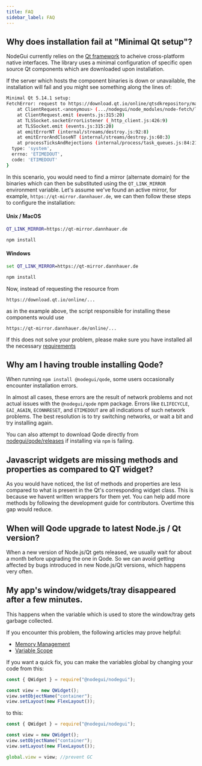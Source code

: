 ```yaml
---
title: FAQ
sidebar_label: FAQ
---
```


## Why does installation fail at "Minimal Qt setup"?

NodeGui currently relies on the [Qt framework](https://qt.io) to acheive cross-platform native interfaces. The library uses a minimal configuration of specific open source Qt components which are downloaded upon installation.

If the server which hosts the component binaries is down or unavailable, the installation will fail and you might see something along the lines of:

```sh
Minimal Qt 5.14.1 setup:
FetchError: request to https://download.qt.io/online/qtsdkrepository/mac_x64/desktop/qt5_5141/qt.qt5.5141.clang_64/5.14.1-0-202001241000qttools-MacOS-MacOS_10_13-Clang-MacOS-MacOS_10_13-X86_64.7z failed, reason: connect ETIMEDOUT 77.86.229.90:443
    at ClientRequest.<anonymous> (.../nodegui/node_modules/node-fetch/lib/index.js:1461:11)
    at ClientRequest.emit (events.js:315:20)
    at TLSSocket.socketErrorListener (_http_client.js:426:9)
    at TLSSocket.emit (events.js:315:20)
    at emitErrorNT (internal/streams/destroy.js:92:8)
    at emitErrorAndCloseNT (internal/streams/destroy.js:60:3)
    at processTicksAndRejections (internal/process/task_queues.js:84:21) {
  type: 'system',
  errno: 'ETIMEDOUT',
  code: 'ETIMEDOUT'
}
```

In this scenario, you would need to find a mirror (alternate domain) for the binaries which can then be substituted using the `QT_LINK_MIRROR` environment variable. Let's assume we've found an active mirror, for example, `https://qt-mirror.dannhauer.de`, we can then follow these steps to configure the installation:

#### **Unix / MacOS**

```sh
QT_LINK_MIRROR=https://qt-mirror.dannhauer.de

npm install
```


#### **Windows**

```cmd
set QT_LINK_MIRROR=https://qt-mirror.dannhauer.de

npm install
```

Now, instead of requesting the resource from

`https://download.qt.io/online/...`

as in the example above, the script responsible for installing these components would use 

`https://qt-mirror.dannhauer.de/online/...`

If this does not solve your problem, please make sure you have installed all the necessary [requirements](guides/getting-started.md#developer-environment)

## Why am I having trouble installing Qode?

When running `npm install @nodegui/qode`, some users occasionally encounter
installation errors.

In almost all cases, these errors are the result of network problems and not
actual issues with the `@nodegui/qode` npm package. Errors like `ELIFECYCLE`,
`EAI_AGAIN`, `ECONNRESET`, and `ETIMEDOUT` are all indications of such
network problems. The best resolution is to try switching networks, or
wait a bit and try installing again.

You can also attempt to download Qode directly from
[nodegui/qode/releases](https://github.com/nodegui/qode/releases)
if installing via `npm` is failing.

## Javascript widgets are missing methods and properties as compared to QT widget?

As you would have noticed, the list of methods and properties are less compared to what is present in the Qt's corresponding widget class. This is because we havent written wrappers for them yet. You can help add more methods by following the development guide for contributors. Overtime this gap would reduce.

## When will Qode upgrade to latest Node.js / Qt version?

When a new version of Node.js/Qt gets released, we usually wait for about a month
before upgrading the one in Qode. So we can avoid getting affected by bugs
introduced in new Node.js/Qt versions, which happens very often.

## My app's window/widgets/tray disappeared after a few minutes.

This happens when the variable which is used to store the window/tray gets
garbage collected.

If you encounter this problem, the following articles may prove helpful:

- [Memory Management][memory-management]
- [Variable Scope][variable-scope]

If you want a quick fix, you can make the variables global by changing your
code from this:

```javascript
const { QWidget } = require("@nodegui/nodegui");

const view = new QWidget();
view.setObjectName("container");
view.setLayout(new FlexLayout());
```

to this:

```javascript
const { QWidget } = require("@nodegui/nodegui");

const view = new QWidget();
view.setObjectName("container");
view.setLayout(new FlexLayout());

global.view = view; //prevent GC
```

[memory-management]: https://developer.mozilla.org/en-US/docs/Web/JavaScript/Memory_Management
[variable-scope]: https://msdn.microsoft.com/library/bzt2dkta(v=vs.94).aspx

